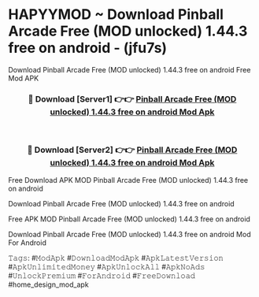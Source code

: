 # HAPYYMOD ~ Download Pinball Arcade Free (MOD unlocked) 1.44.3 free on android - (jfu7s)
Download Pinball Arcade Free (MOD unlocked) 1.44.3 free on android Free Mod APK

<div align="center">
<h3>🔴 Download [Server1] 👉👉 <a href="https://apk-comot.site?title=Pinball_Arcade_Free_(MOD_unlocked)_1.44.3_free_on_android">Pinball Arcade Free (MOD unlocked) 1.44.3 free on android Mod Apk</a></h3><br>

<h3>🔴 Download [Server2] 👉👉 <a href="https://apk-comot.site?title=Pinball_Arcade_Free_(MOD_unlocked)_1.44.3_free_on_android">Pinball Arcade Free (MOD unlocked) 1.44.3 free on android Mod Apk</a></h3>
</div>


Free Download APK MOD Pinball Arcade Free (MOD unlocked) 1.44.3 free on android

Download Pinball Arcade Free (MOD unlocked) 1.44.3 free on android 

Free APK MOD Pinball Arcade Free (MOD unlocked) 1.44.3 free on android 

Download Pinball Arcade Free (MOD unlocked) 1.44.3 free on android Mod For Android

𝚃𝚊𝚐𝚜: #𝙼𝚘𝚍𝙰𝚙𝚔 #𝙳𝚘𝚠𝚗𝚕𝚘𝚊𝚍𝙼𝚘𝚍𝙰𝚙𝚔 #𝙰𝚙𝚔𝙻𝚊𝚝𝚎𝚜𝚝𝚅𝚎𝚛𝚜𝚒𝚘𝚗 #𝙰𝚙𝚔𝚄𝚗𝚕𝚒𝚖𝚒𝚝𝚎𝚍𝙼𝚘𝚗𝚎𝚢 #𝙰𝚙𝚔𝚄𝚗𝚕𝚘𝚌𝚔𝙰𝚕𝚕 #𝙰𝚙𝚔𝙽𝚘𝙰𝚍𝚜 #𝚄𝚗𝚕𝚘𝚌𝚔𝙿𝚛𝚎𝚖𝚒𝚞𝚖 #𝙵𝚘𝚛𝙰𝚗𝚍𝚛𝚘𝚒𝚍 #𝙵𝚛𝚎𝚎𝙳𝚘𝚠𝚗𝚕𝚘𝚊𝚍 #home_design_mod_apk